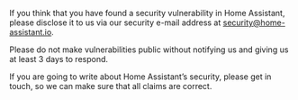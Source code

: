 If you think that you have found a security vulnerability in Home Assistant, please disclose it to us via our security e-mail address at security@home-assistant.io.

Please do not make vulnerabilities public without notifying us and giving us at least 3 days to respond.

If you are going to write about Home Assistant’s security, please get in touch, so we can make sure that all claims are correct.
